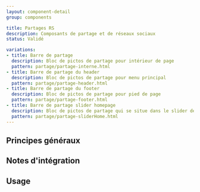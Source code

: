```yaml
---
layout: component-detail
group: components

title: Partages RS
description: Composants de partage et de réseaux sociaux
status: Validé

variations:
- title: Barre de partage
  description: Bloc de pictos de partage pour intérieur de page
  pattern: partage/partage-interne.html
- title: Barre de partage du header
  description: Bloc de pictos de partage pour menu principal
  pattern: partage/partage-header.html
- title: Barre de partage du footer
  description: Bloc de pictos de partage pour pied de page
  pattern: partage/partage-footer.html
- title: Barre de partage slider homepage
  description: Bloc de pictos de partage qui se situe dans le slider de la page d'accueil
  pattern: partage/partage-sliderHome.html
---
```



## Principes généraux


## Notes d'intégration


## Usage
